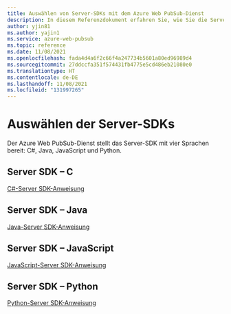 ```yaml
---
title: Auswählen von Server-SDKs mit dem Azure Web PubSub-Dienst
description: In diesem Referenzdokument erfahren Sie, wie Sie die Server-SDKs auswählen.
author: yjin81
ms.author: yajin1
ms.service: azure-web-pubsub
ms.topic: reference
ms.date: 11/08/2021
ms.openlocfilehash: fada4d4a6f2c66f4a247734b5601a80ed96989d4
ms.sourcegitcommit: 27ddccfa351f574431fb4775e5cd486eb21080e0
ms.translationtype: HT
ms.contentlocale: de-DE
ms.lasthandoff: 11/08/2021
ms.locfileid: "131997265"
---
```

# <a name="choose-the-server-sdks"></a>Auswählen der Server-SDKs

Der Azure Web PubSub-Dienst stellt das Server-SDK mit vier Sprachen bereit: C#, Java, JavaScript und Python. 

## <a name="server-sdk---c"></a>Server SDK – C #

[C#-Server SDK-Anweisung](reference-server-sdk-csharp.md)

## <a name="server-sdk---java"></a>Server SDK – Java

[Java-Server SDK-Anweisung](reference-server-sdk-java.md)

## <a name="server-sdk---javascript"></a>Server SDK – JavaScript

[JavaScript-Server SDK-Anweisung](reference-server-sdk-js.md)

## <a name="server-sdk---python"></a>Server SDK – Python

[Python-Server SDK-Anweisung](reference-server-sdk-python.md)